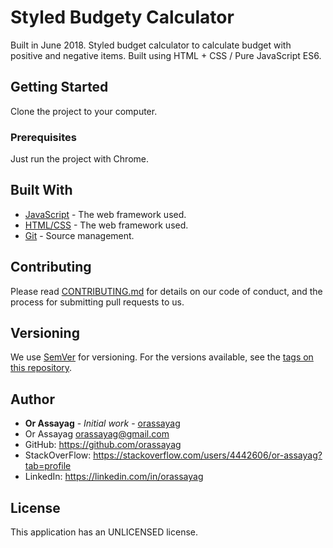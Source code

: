 # Styled Budgety Calculator

Built in June 2018. Styled budget calculator to calculate budget with positive and negative items. Built using HTML + CSS / Pure JavaScript ES6.

## Getting Started

Clone the project to your computer.

### Prerequisites

Just run the project with Chrome.

## Built With

* [JavaScript](https://javascript.info) - The web framework used.
* [HTML/CSS](https://learn.shayhowe.com/html-css) - The web framework used.
* [Git](https://git-scm.com) - Source management.

## Contributing

Please read [CONTRIBUTING.md](https://gist.github.com/PurpleBooth/b24679402957c63ec426) for details on our code of conduct, and the process for submitting pull requests to us.

## Versioning

We use [SemVer](http://semver.org/) for versioning. For the versions available, see the [tags on this repository](https://github.com/your/project/tags).

## Author

* **Or Assayag** - *Initial work* - [orassayag](https://github.com/orassayag)
* Or Assayag <orassayag@gmail.com>
* GitHub: https://github.com/orassayag
* StackOverFlow: https://stackoverflow.com/users/4442606/or-assayag?tab=profile
* LinkedIn: https://linkedin.com/in/orassayag

## License

This application has an UNLICENSED license.